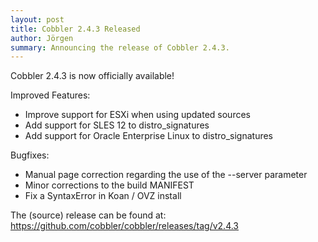 ```yaml
---
layout: post
title: Cobbler 2.4.3 Released
author: Jörgen
summary: Announcing the release of Cobbler 2.4.3.
---
```

Cobbler 2.4.3 is now officially available!

Improved Features:

* Improve support for ESXi when using updated sources
* Add support for SLES 12 to distro_signatures
* Add support for Oracle Enterprise Linux to distro_signatures


Bugfixes:

* Manual page correction regarding the use of the --server parameter
* Minor corrections to the build MANIFEST
* Fix a SyntaxError in Koan / OVZ install

The (source) release can be found at: <a href="https://github.com/cobbler/cobbler/releases/tag/v2.4.3">https://github.com/cobbler/cobbler/releases/tag/v2.4.3</a>

